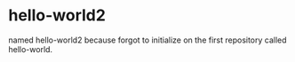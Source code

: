 # hello-world2
named hello-world2 because forgot to initialize on the first repository called hello-world.
